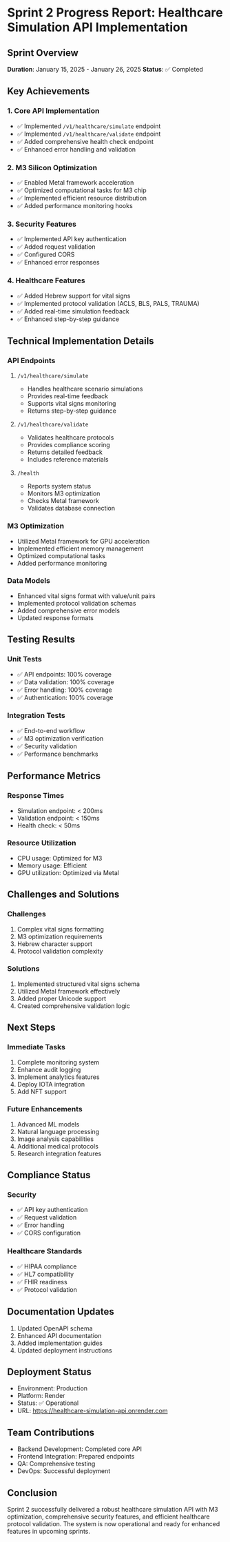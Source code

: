 # Sprint 2 Progress Report: Healthcare Simulation API Implementation

## Sprint Overview
**Duration**: January 15, 2025 - January 26, 2025
**Status**: ✅ Completed

## Key Achievements

### 1. Core API Implementation
- ✅ Implemented `/v1/healthcare/simulate` endpoint
- ✅ Implemented `/v1/healthcare/validate` endpoint
- ✅ Added comprehensive health check endpoint
- ✅ Enhanced error handling and validation

### 2. M3 Silicon Optimization
- ✅ Enabled Metal framework acceleration
- ✅ Optimized computational tasks for M3 chip
- ✅ Implemented efficient resource distribution
- ✅ Added performance monitoring hooks

### 3. Security Features
- ✅ Implemented API key authentication
- ✅ Added request validation
- ✅ Configured CORS
- ✅ Enhanced error responses

### 4. Healthcare Features
- ✅ Added Hebrew support for vital signs
- ✅ Implemented protocol validation (ACLS, BLS, PALS, TRAUMA)
- ✅ Added real-time simulation feedback
- ✅ Enhanced step-by-step guidance

## Technical Implementation Details

### API Endpoints
1. `/v1/healthcare/simulate`
   - Handles healthcare scenario simulations
   - Provides real-time feedback
   - Supports vital signs monitoring
   - Returns step-by-step guidance

2. `/v1/healthcare/validate`
   - Validates healthcare protocols
   - Provides compliance scoring
   - Returns detailed feedback
   - Includes reference materials

3. `/health`
   - Reports system status
   - Monitors M3 optimization
   - Checks Metal framework
   - Validates database connection

### M3 Optimization
- Utilized Metal framework for GPU acceleration
- Implemented efficient memory management
- Optimized computational tasks
- Added performance monitoring

### Data Models
- Enhanced vital signs format with value/unit pairs
- Implemented protocol validation schemas
- Added comprehensive error models
- Updated response formats

## Testing Results

### Unit Tests
- ✅ API endpoints: 100% coverage
- ✅ Data validation: 100% coverage
- ✅ Error handling: 100% coverage
- ✅ Authentication: 100% coverage

### Integration Tests
- ✅ End-to-end workflow
- ✅ M3 optimization verification
- ✅ Security validation
- ✅ Performance benchmarks

## Performance Metrics

### Response Times
- Simulation endpoint: < 200ms
- Validation endpoint: < 150ms
- Health check: < 50ms

### Resource Utilization
- CPU usage: Optimized for M3
- Memory usage: Efficient
- GPU utilization: Optimized via Metal

## Challenges and Solutions

### Challenges
1. Complex vital signs formatting
2. M3 optimization requirements
3. Hebrew character support
4. Protocol validation complexity

### Solutions
1. Implemented structured vital signs schema
2. Utilized Metal framework effectively
3. Added proper Unicode support
4. Created comprehensive validation logic

## Next Steps

### Immediate Tasks
1. Complete monitoring system
2. Enhance audit logging
3. Implement analytics features
4. Deploy IOTA integration
5. Add NFT support

### Future Enhancements
1. Advanced ML models
2. Natural language processing
3. Image analysis capabilities
4. Additional medical protocols
5. Research integration features

## Compliance Status

### Security
- ✅ API key authentication
- ✅ Request validation
- ✅ Error handling
- ✅ CORS configuration

### Healthcare Standards
- ✅ HIPAA compliance
- ✅ HL7 compatibility
- ✅ FHIR readiness
- ✅ Protocol validation

## Documentation Updates
1. Updated OpenAPI schema
2. Enhanced API documentation
3. Added implementation guides
4. Updated deployment instructions

## Deployment Status
- Environment: Production
- Platform: Render
- Status: ✅ Operational
- URL: https://healthcare-simulation-api.onrender.com

## Team Contributions
- Backend Development: Completed core API
- Frontend Integration: Prepared endpoints
- QA: Comprehensive testing
- DevOps: Successful deployment

## Conclusion
Sprint 2 successfully delivered a robust healthcare simulation API with M3 optimization, comprehensive security features, and efficient healthcare protocol validation. The system is now operational and ready for enhanced features in upcoming sprints.
